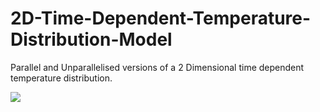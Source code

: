# 2D-Time-Dependent-Temperature-Distribution-Model

Parallel and Unparallelised versions of a 2 Dimensional time dependent temperature distribution.

<img src="http://i.imgur.com/d6yFICK.png" />
